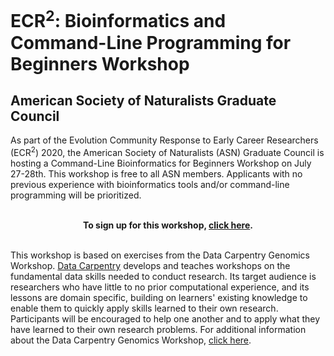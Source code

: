 # ECR<sup>2</sup>: Bioinformatics and Command-Line Programming for Beginners Workshop
## American Society of Naturalists Graduate Council

As part of the Evolution Community Response to Early Career Researchers (ECR<sup>2</sup>) 2020, the American Society of Naturalists (ASN) Graduate Council is hosting a Command-Line Bioinformatics for Beginners Workshop on July 27-28th. This workshop is free to all ASN members. Applicants with no previous experience with bioinformatics tools and/or command-line programming will be prioritized.


<p align="center">
  <br>
  <strong>To sign up for this workshop, <a href="https://www.evolutionmeetings.org/register.html">click here</a>.</strong>
</p>

<p>
  <br>
  This workshop is based on exercises from the Data Carpentry Genomics Workshop. <a href="{{site.dc_site}}">Data Carpentry</a>
  develops and teaches workshops on the fundamental data skills needed to conduct
  research. Its target audience is researchers who have little to no prior computational experience, 
  and its lessons are domain specific, building on learners' existing knowledge to enable them to quickly 
  apply skills learned to their own research.
  Participants will be encouraged to help one another
  and to apply what they have learned to their own research problems. For additional information about the Data Carpentry Genomics
  Workshop, <a href="https://datacarpentry.org/genomics-workshop/">click here</a>.
</p>